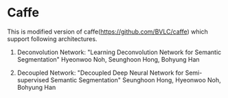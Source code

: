 # Caffe 
This is modified version of caffe(https://github.com/BVLC/caffe) which support following architectures.
1. Deconvolution Network: "Learning Deconvolution Network for Semantic Segmentation" 
   Hyeonwoo Noh, Seunghoon Hong, Bohyung Han

2. Decoupled Network: "Decoupled Deep Neural Network for Semi-supervised Semantic Segmentation"
   Seunghoon Hong, Hyeonwoo Noh, Bohyung Han 


